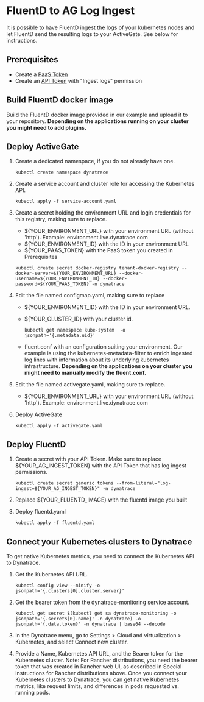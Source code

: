 
# FluentD to AG Log Ingest

It is possible to have FluentD ingest the logs of your kubernetes nodes and let FluentD send the resulting logs to your ActiveGate. See below for instructions.
## Prerequisites

- Create a [PaaS Token](https://www.dynatrace.com/support/help/get-started/access-tokens/)
- Create an [API Token](https://www.dynatrace.com/support/help/dynatrace-api/basics/dynatrace-api-authentication/) with "Ingest logs" permission

## Build FluentD docker image

Build the FluentD docker image provided in our example and upload it to your repository. **Depending on the applications running on your cluster you might need to add plugins.**

## Deploy ActiveGate

1. Create a dedicated namespace, if you do not already have one.

   ``kubectl create namespace dynatrace``

2. Create a service account and cluster role for accessing the Kubernetes API. 

   ``kubectl apply -f service-account.yaml``

3. Create a secret holding the environment URL and login credentials for this registry, making sure to replace.

   * ${YOUR_ENVIRONMENT_URL} with your environment URL (without 'http'). Example: environment.live.dynatrace.com
   * ${YOUR_ENVIRONMENT_ID} with the ID in your environment URL
   * ${YOUR_PAAS_TOKEN} with the PaaS token you created in Prerequisites

   ``kubectl create secret docker-registry tenant-docker-registry --docker-server=${YOUR_ENVIRONMENT_URL} --docker-username=${YOUR_ENVIRONMENT_ID} --docker-password=${YOUR_PAAS_TOKEN} -n dynatrace``

4. Edit the file named configmap.yaml, making sure to replace
   * ${YOUR_ENVIRONMENT_ID} with the ID in your environment URL.
   * ${YOUR_CLUSTER_ID} with your cluster id.
    
     ``kubectl get namespace kube-system  -o jsonpath='{.metadata.uid}'``
   
   * fluent.conf with an configuration suiting your environment. Our example is using the kubernetes-metadata-filter to enrich ingested log lines with information about its underlying kubernetes infrastructure. **Depending on the applications on your cluster you might need to manually modify the fluent.conf.**

5. Edit the file named activegate.yaml, making sure to replace.
   * ${YOUR_ENVIRONMENT_URL} with your environment URL (without 'http'). Example: environment.live.dynatrace.com

6. Deploy ActiveGate

   ``kubectl apply -f activegate.yaml``

## Deploy FluentD 

1. Create a secret with your API Token. Make sure to replace ${YOUR_AG_INGEST_TOKEN} with the API Token that has log ingest permissions.

   ``kubectl create secret generic tokens --from-literal="log-ingest=${YOUR_AG_INGEST_TOKEN}" -n dynatrace``

2. Replace ${YOUR_FLUENTD_IMAGE} with the fluentd image you built 

3. Deploy fluentd.yaml

   ``kubectl apply -f fluentd.yaml``

##  Connect your Kubernetes clusters to Dynatrace 
To get native Kubernetes metrics, you need to connect the Kubernetes API to Dynatrace.

1. Get the Kubernetes API URL.

   ``kubectl config view --minify -o jsonpath='{.clusters[0].cluster.server}'``

2. Get the bearer token from the dynatrace-monitoring service account.

   ``kubectl get secret $(kubectl get sa dynatrace-monitoring -o jsonpath='{.secrets[0].name}' -n dynatrace) -o jsonpath='{.data.token}' -n dynatrace | base64 --decode ``

3. In the Dynatrace menu, go to Settings > Cloud and virtualization > Kubernetes, and select Connect new cluster.

4. Provide a Name, Kubernetes API URL, and the Bearer token for the Kubernetes cluster.
Note: For Rancher distributions, you need the bearer token that was created in Rancher web UI, as described in Special instructions for Rancher distributions above. 
Once you connect your Kubernetes clusters to Dynatrace, you can get native Kubernetes metrics, like request limits, and differences in pods requested vs. running pods.